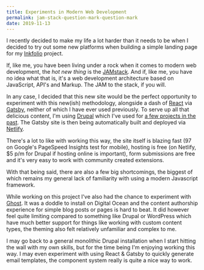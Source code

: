 ```yaml
---
title: Experiments in Modern Web Development
permalink: jam-stack-question-mark-question-mark
date: 2019-11-13
---
```


I recently decided to make my life a lot harder than it needs to be when I decided to try out some new platforms when building a simple landing page for my [Inkfolio](https://www.inkfolio.co/) project.

If, like me, you have been living under a rock when it comes to modern web development, the *hot new thing* is the [JAMstack](https://jamstack.wtf/). And if, like me, you have no idea what that is, it's a web development architecture based on JavaScript, API's and Markup. The JAM to the stack, if you will.

In any case, I decided that this new site would be the perfect opportunity to experiment with this new(ish) methodology, alongside a dash of [React](https://reactjs.org/) via [Gatsby](https://www.gatsbyjs.org/), neither of which I have ever used previously. To serve up all that delicious content, I'm using [Drupal](http://drupal.org/) which I've used for [a few projects in the past](https://www.jacquescorbytuech.com/writing/failed-projects.html). The Gatsby site is then being automatically built and deployed via [Netlify](https://www.netlify.com/).

There's a lot to like with working this way, the site itself is blazing fast (97 on Google's PageSpeed Insights test for mobile), hosting is free (on Netlify, $5 p/m for Drupal if hosting online is important), form submissions are free and it's very easy to work with community created extensions.

With that being said, there are also a few big shortcomings, the biggest of which remains my general lack of familiarity with using a modern Javascript framework.

While working on this project I've also had the chance to experiment with [Ghost](https://ghost.org/). It was a doddle to install on Digital Ocean and the content authorship experience for simple blog posts or pages is hard to beat. It did however feel quite limiting compared to something like Drupal or WordPress which have much better support for things like working with custom content types, the theming also felt relatively unfamiliar and complex to me.

I may go back to a general monolithic Drupal installation when I start hitting the wall with my own skills, but for the time being I'm enjoying working this way. I may even experiment with using React & Gatsby to quickly generate email templates, the component system really is quite a nice way to work.